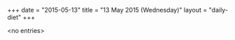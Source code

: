 +++
date = "2015-05-13"
title = "13 May 2015 (Wednesday)"
layout = "daily-diet"
+++


\<no entries\>
